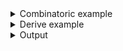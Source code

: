 <details><summary>Combinatoric example</summary>

```no_run
#[derive(Debug, Clone)]
pub struct Options {
    argument: usize,
    switch: bool,
}

pub fn options() -> OptionParser<Options> {
    let argument = long("argument")
        .help("An argument")
        .argument::<usize>("ARG");
    let switch = short('s').help("A switch").switch();
    let options = construct!(Options { argument, switch });

    cargo_helper("pretty", options).to_options()
}

fn main() {
    println!("{:?}", options().run())
}
```

</details>
<details><summary>Derive example</summary>

```no_run
#[derive(Debug, Clone, Bpaf)]
#[bpaf(options("pretty"))]
pub struct Options {
    /// An argument
    argument: usize,
    /// A switch
    #[bpaf(short)]
    switch: bool,
}

fn main() {
    println!("{:?}", options().run())
}
```

</details>
<details><summary>Output</summary>

Let's say the goal is to parse an argument and a switch:


<div class='bpaf-doc'>
$ app --argument 15<br>
Options { argument: 15, switch: false }
</div>


But when used as a `cargo` subcommand, cargo will also pass the command name. For example
you can invoke an app with binary name `cargo-asm`

```console
$ cargo asm --lib --everything
...
```

`cargo` will then spawn the executable and pass it following parameters:

```console
$ cargo-asm asm --lib --everything
...
```

If you are not using `cargo_helper` - parser won't know what to do with `asm` part.
`cargo-helper` allows the parser to strip it from the front and everything works as expected.

And it doesn't show up in `--help` so not to confuse users


<div class='bpaf-doc'>
$ app --help<br>
<p><b>Usage</b>: <tt><b>app</b></tt> <tt><b>--argument</b></tt>=<tt><i>ARG</i></tt> [<tt><b>-s</b></tt>]</p><p><div>
<b>Available options:</b></div><dl><dt><tt><b>    --argument</b></tt>=<tt><i>ARG</i></tt></dt>
<dd>An argument</dd>
<dt><tt><b>-s</b></tt></dt>
<dd>A switch</dd>
<dt><tt><b>-h</b></tt>, <tt><b>--help</b></tt></dt>
<dd>Prints help information</dd>
</dl>
</p>
<style>
div.bpaf-doc {
    padding: 14px;
    background-color:var(--code-block-background-color);
    font-family: "Source Code Pro", monospace;
    margin-bottom: 0.75em;
}
div.bpaf-doc dt { margin-left: 1em; }
div.bpaf-doc dd { margin-left: 3em; }
div.bpaf-doc dl { margin-top: 0; padding-left: 1em; }
div.bpaf-doc  { padding-left: 1em; }
</style>
</div>

</details>